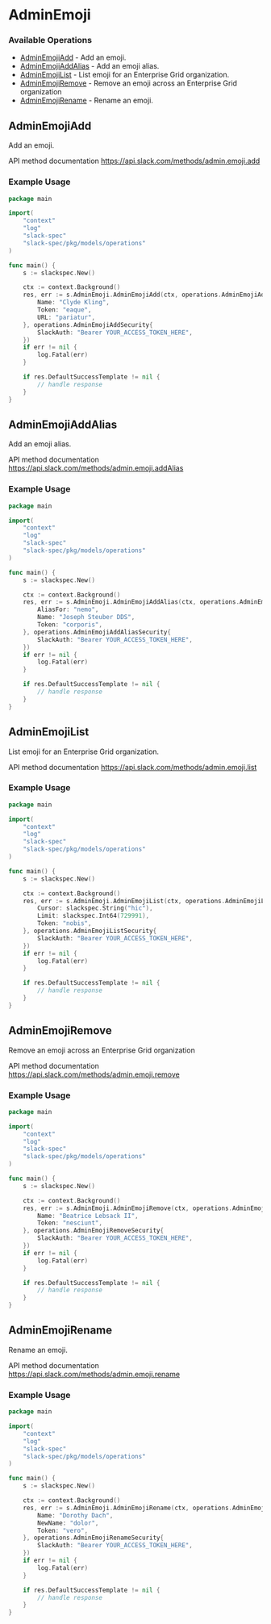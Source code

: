 # AdminEmoji

### Available Operations

* [AdminEmojiAdd](#adminemojiadd) - Add an emoji.
* [AdminEmojiAddAlias](#adminemojiaddalias) - Add an emoji alias.
* [AdminEmojiList](#adminemojilist) - List emoji for an Enterprise Grid organization.
* [AdminEmojiRemove](#adminemojiremove) - Remove an emoji across an Enterprise Grid organization
* [AdminEmojiRename](#adminemojirename) - Rename an emoji.

## AdminEmojiAdd

Add an emoji.

API method documentation
<https://api.slack.com/methods/admin.emoji.add>

### Example Usage

```go
package main

import(
	"context"
	"log"
	"slack-spec"
	"slack-spec/pkg/models/operations"
)

func main() {
    s := slackspec.New()

    ctx := context.Background()
    res, err := s.AdminEmoji.AdminEmojiAdd(ctx, operations.AdminEmojiAddRequestBody{
        Name: "Clyde Kling",
        Token: "eaque",
        URL: "pariatur",
    }, operations.AdminEmojiAddSecurity{
        SlackAuth: "Bearer YOUR_ACCESS_TOKEN_HERE",
    })
    if err != nil {
        log.Fatal(err)
    }

    if res.DefaultSuccessTemplate != nil {
        // handle response
    }
}
```

## AdminEmojiAddAlias

Add an emoji alias.

API method documentation
<https://api.slack.com/methods/admin.emoji.addAlias>

### Example Usage

```go
package main

import(
	"context"
	"log"
	"slack-spec"
	"slack-spec/pkg/models/operations"
)

func main() {
    s := slackspec.New()

    ctx := context.Background()
    res, err := s.AdminEmoji.AdminEmojiAddAlias(ctx, operations.AdminEmojiAddAliasRequestBody{
        AliasFor: "nemo",
        Name: "Joseph Steuber DDS",
        Token: "corporis",
    }, operations.AdminEmojiAddAliasSecurity{
        SlackAuth: "Bearer YOUR_ACCESS_TOKEN_HERE",
    })
    if err != nil {
        log.Fatal(err)
    }

    if res.DefaultSuccessTemplate != nil {
        // handle response
    }
}
```

## AdminEmojiList

List emoji for an Enterprise Grid organization.

API method documentation
<https://api.slack.com/methods/admin.emoji.list>

### Example Usage

```go
package main

import(
	"context"
	"log"
	"slack-spec"
	"slack-spec/pkg/models/operations"
)

func main() {
    s := slackspec.New()

    ctx := context.Background()
    res, err := s.AdminEmoji.AdminEmojiList(ctx, operations.AdminEmojiListRequest{
        Cursor: slackspec.String("hic"),
        Limit: slackspec.Int64(729991),
        Token: "nobis",
    }, operations.AdminEmojiListSecurity{
        SlackAuth: "Bearer YOUR_ACCESS_TOKEN_HERE",
    })
    if err != nil {
        log.Fatal(err)
    }

    if res.DefaultSuccessTemplate != nil {
        // handle response
    }
}
```

## AdminEmojiRemove

Remove an emoji across an Enterprise Grid organization

API method documentation
<https://api.slack.com/methods/admin.emoji.remove>

### Example Usage

```go
package main

import(
	"context"
	"log"
	"slack-spec"
	"slack-spec/pkg/models/operations"
)

func main() {
    s := slackspec.New()

    ctx := context.Background()
    res, err := s.AdminEmoji.AdminEmojiRemove(ctx, operations.AdminEmojiRemoveRequestBody{
        Name: "Beatrice Lebsack II",
        Token: "nesciunt",
    }, operations.AdminEmojiRemoveSecurity{
        SlackAuth: "Bearer YOUR_ACCESS_TOKEN_HERE",
    })
    if err != nil {
        log.Fatal(err)
    }

    if res.DefaultSuccessTemplate != nil {
        // handle response
    }
}
```

## AdminEmojiRename

Rename an emoji.

API method documentation
<https://api.slack.com/methods/admin.emoji.rename>

### Example Usage

```go
package main

import(
	"context"
	"log"
	"slack-spec"
	"slack-spec/pkg/models/operations"
)

func main() {
    s := slackspec.New()

    ctx := context.Background()
    res, err := s.AdminEmoji.AdminEmojiRename(ctx, operations.AdminEmojiRenameRequestBody{
        Name: "Dorothy Dach",
        NewName: "dolor",
        Token: "vero",
    }, operations.AdminEmojiRenameSecurity{
        SlackAuth: "Bearer YOUR_ACCESS_TOKEN_HERE",
    })
    if err != nil {
        log.Fatal(err)
    }

    if res.DefaultSuccessTemplate != nil {
        // handle response
    }
}
```
